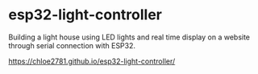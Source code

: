# esp32-light-controller
Building a light house using LED lights and real time display on a website through serial connection with ESP32.

https://chloe2781.github.io/esp32-light-controller/
